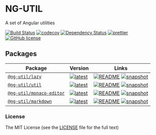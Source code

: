 # NG-UTIL

A set of Angular utilities

[![Build Status](https://github.com/ng-util/ng-util/workflows/Build/badge.svg?branch=master)](https://github.com/ng-util/ng-util/actions)
[![codecov](https://codecov.io/gh/ng-util/ng-util/branch/master/graph/badge.svg)](https://codecov.io/gh/ng-util/ng-util)
[![Dependency Status](https://david-dm.org/ng-util/ng-util/status.svg?style=flat-square)](https://david-dm.org/ng-util/ng-util)
[![prettier](https://img.shields.io/badge/code_style-prettier-ff69b4.svg?style=flat-square)](https://prettier.io/)
[![GitHub license](https://img.shields.io/github/license/mashape/apistatus.svg?style=flat-square)](https://github.com/ng-util/ng-util/blob/master/LICENSE)

## Packages

| Package | Version | Links  |
| --- | --- | -- |
 [`@ng-util/lazy`](https://npmjs.com/package/@ng-util/lazy) | [![latest](https://img.shields.io/npm/v/@ng-util/lazy/latest.svg)](https://npmjs.com/package/@ng-util/lazy) | [![README](https://img.shields.io/badge/README--green.svg)](/packages/lazy/README.md) [![snapshot](https://img.shields.io/badge/snapshot--blue.svg)](https://github.com/ng-util/builds/tree/master/%40ng-util/lazy)
 [`@ng-util/util`](https://npmjs.com/package/@ng-util/util) | [![latest](https://img.shields.io/npm/v/@ng-util/util/latest.svg)](https://npmjs.com/package/@ng-util/util) | [![README](https://img.shields.io/badge/README--green.svg)](/packages/util/README.md) [![snapshot](https://img.shields.io/badge/snapshot--blue.svg)](https://github.com/ng-util/builds/tree/master/%40ng-util/util)
 [`@ng-util/monaco-editor`](https://npmjs.com/package/@ng-util/monaco-editor) | [![latest](https://img.shields.io/npm/v/@ng-util/monaco-editor/latest.svg)](https://npmjs.com/package/@ng-util/monaco-editor) | [![README](https://img.shields.io/badge/README--green.svg)](/packages/monaco-editor/README.md) [![snapshot](https://img.shields.io/badge/snapshot--blue.svg)](https://github.com/ng-util/builds/tree/master/%40ng-util/monaco-editor)
 [`@ng-util/markdown`](https://npmjs.com/package/@ng-util/markdown) | [![latest](https://img.shields.io/npm/v/@ng-util/markdown/latest.svg)](https://npmjs.com/package/@ng-util/markdown) | [![README](https://img.shields.io/badge/README--green.svg)](/packages/markdown/README.md) [![snapshot](https://img.shields.io/badge/snapshot--blue.svg)](https://github.com/ng-util/builds/tree/master/%40ng-util/markdown)

### License

The MIT License (see the [LICENSE](https://github.com/ng-util/ng-util/blob/master/LICENSE) file for the full text)
